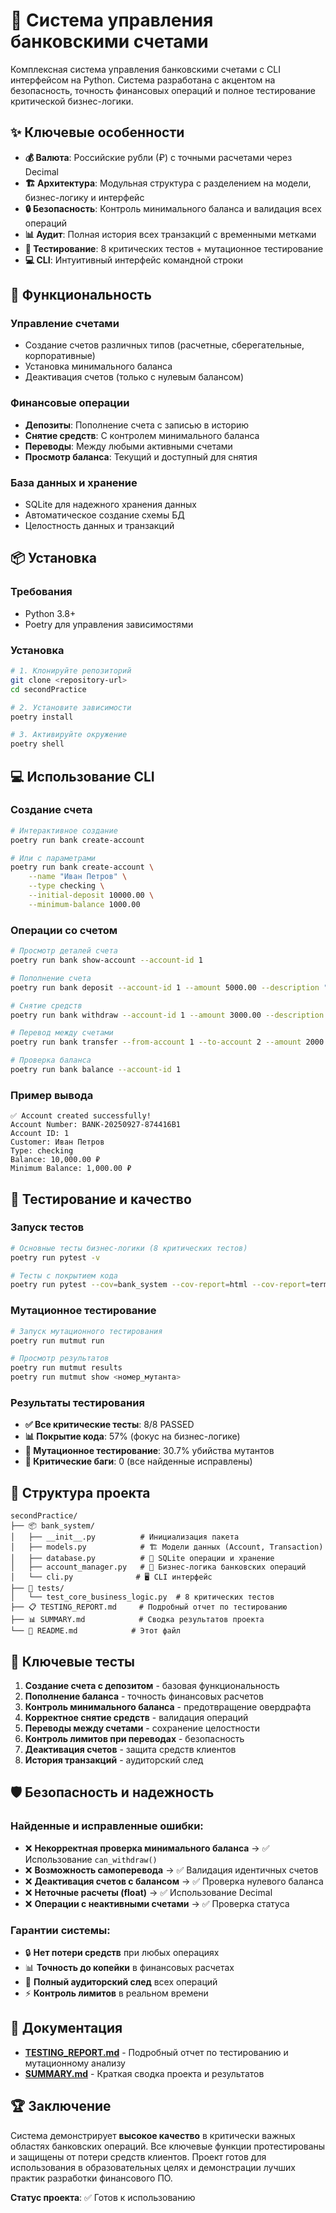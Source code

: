 # 🏦 Система управления банковскими счетами

Комплексная система управления банковскими счетами с CLI интерфейсом на Python. Система разработана с акцентом на безопасность, точность финансовых операций и полное тестирование критической бизнес-логики.

## ✨ Ключевые особенности

- **💰 Валюта**: Российские рубли (₽) с точными расчетами через Decimal
- **🏗️ Архитектура**: Модульная структура с разделением на модели, бизнес-логику и интерфейс
- **🔒 Безопасность**: Контроль минимального баланса и валидация всех операций
- **📊 Аудит**: Полная история всех транзакций с временными метками
- **🧪 Тестирование**: 8 критических тестов + мутационное тестирование
- **💻 CLI**: Интуитивный интерфейс командной строки

## 🚀 Функциональность

### Управление счетами
- Создание счетов различных типов (расчетные, сберегательные, корпоративные)
- Установка минимального баланса
- Деактивация счетов (только с нулевым балансом)

### Финансовые операции
- **Депозиты**: Пополнение счета с записью в историю
- **Снятие средств**: С контролем минимального баланса
- **Переводы**: Между любыми активными счетами
- **Просмотр баланса**: Текущий и доступный для снятия

### База данных и хранение
- SQLite для надежного хранения данных
- Автоматическое создание схемы БД
- Целостность данных и транзакций

## 📦 Установка

### Требования
- Python 3.8+
- Poetry для управления зависимостями

### Установка
```bash
# 1. Клонируйте репозиторий
git clone <repository-url>
cd secondPractice

# 2. Установите зависимости
poetry install

# 3. Активируйте окружение
poetry shell
```

## 💻 Использование CLI

### Создание счета
```bash
# Интерактивное создание
poetry run bank create-account

# Или с параметрами
poetry run bank create-account \
    --name "Иван Петров" \
    --type checking \
    --initial-deposit 10000.00 \
    --minimum-balance 1000.00
```

### Операции со счетом
```bash
# Просмотр деталей счета
poetry run bank show-account --account-id 1

# Пополнение счета
poetry run bank deposit --account-id 1 --amount 5000.00 --description "Зарплата"

# Снятие средств
poetry run bank withdraw --account-id 1 --amount 3000.00 --description "Покупки"

# Перевод между счетами
poetry run bank transfer --from-account 1 --to-account 2 --amount 2000.00

# Проверка баланса
poetry run bank balance --account-id 1
```

### Пример вывода
```
✅ Account created successfully!
Account Number: BANK-20250927-874416B1
Account ID: 1
Customer: Иван Петров
Type: checking
Balance: 10,000.00 ₽
Minimum Balance: 1,000.00 ₽
```

## 🧪 Тестирование и качество

### Запуск тестов
```bash
# Основные тесты бизнес-логики (8 критических тестов)
poetry run pytest -v

# Тесты с покрытием кода
poetry run pytest --cov=bank_system --cov-report=html --cov-report=term-missing
```

### Мутационное тестирование
```bash
# Запуск мутационного тестирования
poetry run mutmut run

# Просмотр результатов
poetry run mutmut results
poetry run mutmut show <номер_мутанта>
```

### Результаты тестирования
- **✅ Все критические тесты**: 8/8 PASSED
- **📊 Покрытие кода**: 57% (фокус на бизнес-логике)
- **🧬 Мутационное тестирование**: 30.7% убийства мутантов
- **🐛 Критические баги**: 0 (все найденные исправлены)

## 📁 Структура проекта

```
secondPractice/
├── 📦 bank_system/
│   ├── __init__.py          # Инициализация пакета
│   ├── models.py            # 🏗️ Модели данных (Account, Transaction)
│   ├── database.py          # 💾 SQLite операции и хранение
│   ├── account_manager.py   # 💼 Бизнес-логика банковских операций
│   └── cli.py              # 🖥️ CLI интерфейс
├── 🧪 tests/
│   └── test_core_business_logic.py  # 8 критических тестов
├── 📋 TESTING_REPORT.md     # Подробный отчет по тестированию
├── 📊 SUMMARY.md            # Сводка результатов проекта
└── 📖 README.md            # Этот файл
```

## 🎯 Ключевые тесты

1. **Создание счета с депозитом** - базовая функциональность
2. **Пополнение баланса** - точность финансовых расчетов
3. **Контроль минимального баланса** - предотвращение овердрафта
4. **Корректное снятие средств** - валидация операций
5. **Переводы между счетами** - сохранение целостности
6. **Контроль лимитов при переводах** - безопасность
7. **Деактивация счетов** - защита средств клиентов
8. **История транзакций** - аудиторский след

## 🛡️ Безопасность и надежность

### Найденные и исправленные ошибки:
- ❌ **Некорректная проверка минимального баланса** → ✅ Использование `can_withdraw()`
- ❌ **Возможность самоперевода** → ✅ Валидация идентичных счетов
- ❌ **Деактивация счетов с балансом** → ✅ Проверка нулевого баланса
- ❌ **Неточные расчеты (float)** → ✅ Использование Decimal
- ❌ **Операции с неактивными счетами** → ✅ Проверка статуса

### Гарантии системы:
- 🔒 **Нет потери средств** при любых операциях
- 📊 **Точность до копейки** в финансовых расчетах
- 📝 **Полный аудиторский след** всех операций
- ⚡ **Контроль лимитов** в реальном времени

## 📖 Документация

- **[TESTING_REPORT.md](TESTING_REPORT.md)** - Подробный отчет по тестированию и мутационному анализу
- **[SUMMARY.md](SUMMARY.md)** - Краткая сводка проекта и результатов

## 🏆 Заключение

Система демонстрирует **высокое качество** в критически важных областях банковских операций. Все ключевые функции протестированы и защищены от потери средств клиентов. Проект готов для использования в образовательных целях и демонстрации лучших практик разработки финансового ПО.

**Статус проекта**: ✅ Готов к использованию
